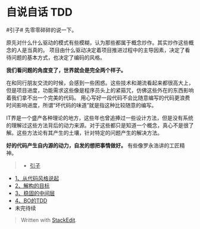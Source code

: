 自说自话 TDD
========================
#引子#
先零零碎碎的说一下。

原先对什么什么驱动的模式有些模糊，认为那些都属于概念炒作。其实炒作这些概念的人是当真的。
项目由什么驱动决定着项目推进过程中的主导因素，决定了看待问题的基本方式，也决定了编码的风格。

**我们看问题的角度变了，世界就会是完全两个样子。**

在和同行朋友交流的时候，会感到一些困惑。这些技术和潮流看起来都很高大上，但是项目进度，功能需求这些像是程序员头上的紧箍咒，仿佛这些外在的东西影响着我们拿不出一个完美的代码。
用心写好一段代码不会比随意编写的代码更浪费时间影响进度，所谓“坏代码的味道”就是指这种比较随意的编写。

IT界是一个盛产各种理论的地方，这些年也曾追捧过一些设计方法，但是没有系统的理解过这些方法背后的动力来源。对于这些都只是知道一个概念，真心不是很了解。这些方法论有其产生的土壤，针对特定的问题产生的解决方法。

**好的代码产生自内源的动力，自发的想把事情做好。**
有些像罗永浩讲的工匠精神。

>- [引子](引子.md)
- [1、从代码风格说起](1.从代码风格说起.md)
- [2、解构的目标](2.解构的目标.md)
- [3、稳固的中间层](3.稳固的中间层.md)
- [4、BO的TDD](4.BO的TDD.md)
- 未完待续


> Written with [StackEdit](https://stackedit.io/).